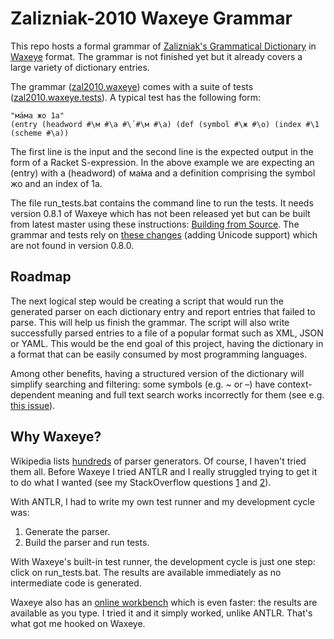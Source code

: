 # Zalizniak-2010 Waxeye Grammar

This repo hosts a formal grammar of [Zalizniak's Grammatical Dictionary](https://github.com/gramdict/zalizniak-2010) 
in [Waxeye](https://github.com/waxeye-org/waxeye) format. 
The grammar is not finished yet but it already covers a large variety of dictionary entries.

The grammar ([zal2010.waxeye](https://github.com/gramdict/zalizniak-2010-waxeye-grammar/blob/master/zal2010.waxeye)) 
comes with a suite of tests 
([zal2010.waxeye.tests](https://github.com/gramdict/zalizniak-2010-waxeye-grammar/blob/master/zal2010.waxeye.tests)).
A typical test has the following form:

```
"ма́ма жо 1a"
(entry (headword #\м #\а #\́ #\м #\а) (def (symbol #\ж #\о) (index #\1 (scheme #\a))
```

The first line is the input and the second line is the expected output in the form of a Racket S-expression.
In the above example we are expecting an (entry) with a (headword) of ма́ма and a definition comprising 
the symbol жо and an index of 1a.

The file run_tests.bat contains the command line to run the tests. It needs version 0.8.1 of Waxeye
which has not been released yet but can be built from latest master using these instructions:
[Building from Source](https://github.com/waxeye-org/waxeye#building-from-source). The grammar and tests rely on
[these changes](https://github.com/waxeye-org/waxeye/pull/64) (adding Unicode support) which are not found in version 0.8.0.

## Roadmap

The next logical step would be creating a script that would run the generated parser on each dictionary entry and 
report entries that failed to parse. This will help us finish the grammar.
The script will also write successfully parsed entries to a file of a popular format
such as XML, JSON or YAML. This would be the end goal of this project, having the dictionary in a format
that can be easily consumed by most programming languages.

Among other benefits, having a structured version of the dictionary will simplify searching and filtering: 
some symbols (e.g. ~ or –) have context-dependent meaning and full text search works incorrectly for them
(see e.g. [this issue](https://github.com/gramdict/gramdict/issues/158)).

## Why Waxeye?

Wikipedia lists [hundreds](https://en.wikipedia.org/wiki/Comparison_of_parser_generators) of parser generators.
Of course, I haven't tried them all.
Before Waxeye I tried ANTLR and I really struggled trying to get it to do what I wanted
(see my StackOverflow questions 
[1](https://stackoverflow.com/a/69410054/1291717) and 
[2](https://stackoverflow.com/q/69415886/1291717)).

With ANTLR, I had to write my own test runner and my development cycle was:

1. Generate the parser.
2. Build the parser and run tests.

With Waxeye's built-in test runner, the development cycle is just one step: click on run_tests.bat. 
The results are available immediately as no intermediate code is generated.

Waxeye also has an [online workbench](https://waxeye-org.github.io/waxeye/demo.html#calc) which is even faster:
the results are available as you type.
I tried it and it simply worked, unlike ANTLR. That's what got me hooked on Waxeye.



